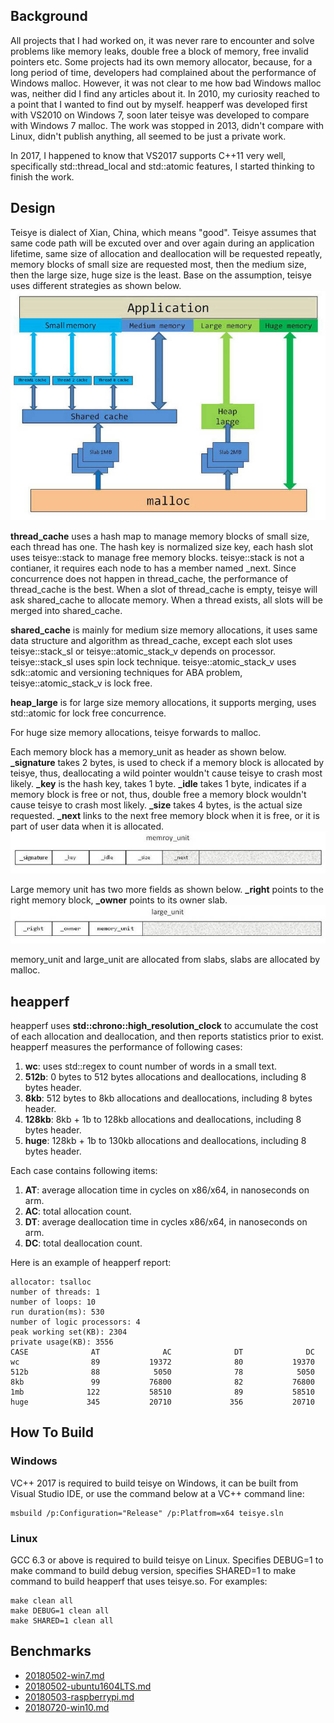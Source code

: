 ## Background
All projects that I had worked on, it was never rare to encounter and solve problems like memory leaks, double free a block of memory, free invalid pointers etc. Some projects had its own memory allocator, because, for a long period of time, developers had complained about the performance of Windows malloc. However, it was not clear to me how bad Windows malloc was, neither did I find any articles about it. In 2010, my curiosity reached to a point that I wanted to find out by myself. heapperf was developed first with VS2010 on Windows 7, soon later teisye was developed to compare with Windows 7 malloc. The work was stopped in 2013, didn't compare with Linux, didn't publish anything, all seemed to be just a private work.

In 2017, I happened to know that VS2017 supports C++11 very well, specifically std::thread_local and std::atomic features, I started thinking to finish the work. 

## Design
Teisye is dialect of Xian, China, which means "good". Teisye assumes that same code path will be excuted over and over again during an application lifetime,  same size of allocation and deallocation will be requested repeatly, memory blocks of small size are requested most, then the medium size, then the large size, huge size is the least. Base on the assumption, teisye uses different strategies as shown below.
![](./img/teisye_design.jpg)

<b>thread\_cache</b> uses a hash map to manage memory blocks of small size, each thread has one. The hash key is normalized size key, each hash slot uses teisye::stack to manage free memory blocks. teisye::stack is not a contianer, it requires each node to has a member named _next. Since concurrence does not happen in thread_cache, the performance of thread_cache is the best. When a slot of thread_cache is empty, teisye will ask shared_cache to allocate memory. When a thread exists, all slots will be merged into shared_cache.

<b>shared\_cache</b> is mainly for medium size memory allocations, it uses same data structure and algorithm as thread\_cache, except each slot uses teisye::stack\_sl or teisye::atomic\_stack\_v depends on processor. teisye::stack\_sl uses spin lock technique. teisye::atomic\_stack\_v uses sdk::atomic and versioning techniques for ABA problem, teisye::atomic\_stack\_v is lock free.

<b>heap\_large</b> is for large size memory allocations, it supports merging, uses std::atomic for lock free concurrence.

For huge size memory allocations, teisye forwards to malloc.

Each memory block has a memory\_unit as header as shown below. <b>\_signature</b> takes 2 bytes, is used to check if a memory block is allocated by teisye, thus, deallocating a wild pointer wouldn't cause teisye to crash most likely. <b>\_key</b> is the hash key, takes 1 byte. <b>\_idle</b> takes 1 byte, indicates if a memory block is free or not, thus, double free a memory block wouldn't cause teisye to crash most likely. <b>\_size</b> takes 4 bytes, is the actual size requested. <b>\_next</b> links to the next free memory block when it is free, or it is part of user data when it is allocated.
![](./img/memory_unit.jpg)

Large memory unit has two more fields as shown below. <b>\_right</b> points to the right memory block, <b>\_owner</b> points to its owner slab.
![](./img/large_unit.jpg)

memory\_unit and large\_unit are allocated from slabs, slabs are allocated by malloc.

## heapperf
heapperf uses <b>std::chrono::high\_resolution\_clock</b> to accumulate the cost of each allocation and deallocation, and then reports statistics prior to exist. heapperf measures the performance of following cases:     
1. <b>wc</b>: uses std::regex to count number of words in a small text.  
2. <b>512b</b>: 0 bytes to 512 bytes allocations and deallocations, including 8 bytes header.  
3. <b>8kb</b>: 512 bytes to 8kb allocations and deallocations, including 8 bytes header.  
4. <b>128kb</b>: 8kb + 1b to 128kb allocations and deallocations, including 8 bytes header.  
5. <b>huge</b>: 128kb + 1b to 130kb allocations and deallocations, including 8 bytes header.

Each case contains following items:  
1. <b>AT</b>: average allocation time in cycles on x86/x64, in nanoseconds on arm.  
2. <b>AC</b>: total allocation count.   
3. <b>DT</b>: average deallocation time in cycles x86/x64, in nanoseconds on arm.    
4. <b>DC</b>: total deallocation count.

Here is an example of heapperf report:  

	allocator: tsalloc
	number of threads: 1
	number of loops: 10
	run duration(ms): 530
	number of logic processors: 4
	peak working set(KB): 2304
	private usage(KB): 3556
	CASE              AT              AC              DT              DC
	wc                89           19372              80           19370
	512b              88            5050              78            5050
	8kb               99           76800              82           76800
	1mb              122           58510              89           58510
	huge             345           20710             356           20710
	

## How To Build 
### Windows
VC++ 2017 is required to build teisye on Windows, it can be built from Visual Studio IDE, or use the command below at a VC++ command line:

    msbuild /p:Configuration="Release" /p:Platfrom=x64 teisye.sln

### Linux
GCC 6.3 or above is required to build teisye on Linux. Specifies DEBUG=1 to make command to build debug version, specifies SHARED=1 to make command to build heapperf that uses teisye.so. For examples:

    make clean all
    make DEBUG=1 clean all
    make SHARED=1 clean all

## Benchmarks
- [20180502-win7.md](benchmarks/20180502-win7.md)  
- [20180502-ubuntu1604LTS.md](benchmarks/20180502-ubuntu1604LTS.md)  
- [20180503-raspberrypi.md](benchmarks/20180503-raspberrypi.md)  
- [20180720-win10.md](benchmarks/20180720-win10.md)  